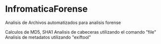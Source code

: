 # InfromaticaForense
Analisis de Archivos automatizados para analisis forense

Calculos de MD5, SHA1 
Analisis de cabeceras utilizando el comando "file"
Analisis de metadatos utilizando "exiftool"

